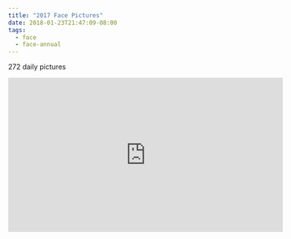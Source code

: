 ```yaml
---
title: "2017 Face Pictures"
date: 2018-01-23T21:47:09-08:00
tags:
  - face
  - face-annual
---
```

272 daily pictures

<!--more-->

<iframe width="560" height="315" src="https://www.youtube.com/embed/g2MXf2pqEBQ" frameborder="0" allow="autoplay; encrypted-media" allowfullscreen></iframe>
